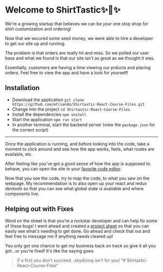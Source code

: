 # Welcome to ShirtTastic✨👕✨

We're a growing startup that believes we can be your one stop shop for shirt customization and ordering!

Now that we secured some seed money, we were able to hire a developer to get our site up and running.

The problem is that orders are really hit and miss. So we polled our user base and what we found is that our site isn't as great as we thought it was.

Essentially, customers are having a time viewing our prducts and placing orders. Feel free to view the app and have a look for yourself!

## Installation

- Download the application `git clone https://github.com/mtliendo/Shirtastic-React-Course-Files.git`
- Change into the project `cd Shirtastic-React-Course-Files`
- Install the dependencies `npm install`
- Start the application `npm run start`
- In another terminal, start the backend server (view the `package.json` for the correct script)

---

Once the application is running, and before looking into the code, take a moment to click around and see how the app works, feels, what routes are available, etc.

After feeling like you've got a good sense of how the app is supposed to behave, you can open the site in your [favorite code editor](https://code.visualstudio.com/).

Now that you see the code, try to map the code, to what you saw on the webpage. My recommendation is to also open up your react and redux devtools so that you can see what global state is available and where components live.

## Helping out with Fixes

Word on the street is that you're a rockstar developer and can help fix some of these bugs! I went ahead and created a [project sheet](https://github.com/mtliendo/Shirtastic-React-Course-Files/projects/1?add_cards_query=is%3Aopen) so that you can easily see what's needing to get done. Go ahead and check that out and feel free to message me if anything needs cleared up!

You only got one chance to get my business back on track so give it all you got...or you're fired! It's like the saying goes:

> If a first you don't succeed...skydiving isn't for you!
"# Shirtastic-React-Course-Files" 
